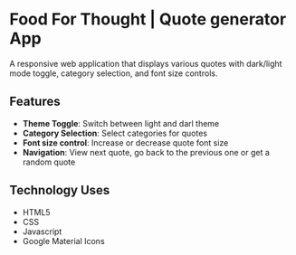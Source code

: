 # Food For Thought | Quote generator App

A responsive web application that displays various quotes with dark/light mode toggle, category selection, and font size controls.

## Features
- **Theme Toggle**: Switch between light and darl theme
- **Category Selection**: Select categories for quotes
- **Font size control**: Increase or decrease quote font size
- **Navigation**: View next quote, go back to the previous one or get a random quote

## Technology Uses
- HTML5
- CSS
- Javascript
- Google Material Icons


